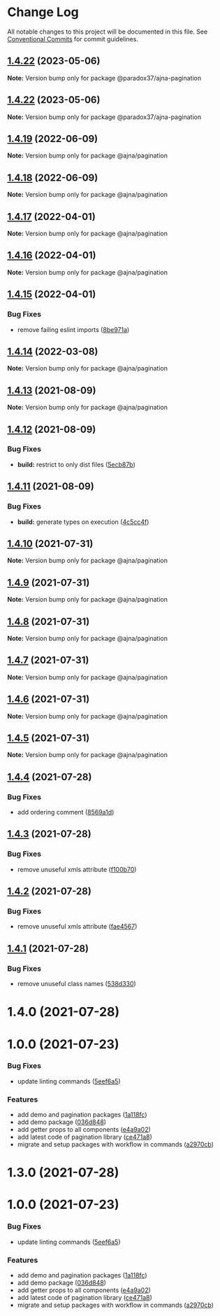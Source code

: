 # Change Log

All notable changes to this project will be documented in this file.
See [Conventional Commits](https://conventionalcommits.org) for commit guidelines.

## [1.4.22](https://github.com/paradox37/ajna/compare/@paradox37/ajna-pagination@1.4.21...@paradox37/ajna-pagination@1.4.22) (2023-05-06)

**Note:** Version bump only for package @paradox37/ajna-pagination





## [1.4.22](https://github.com/paradox37/ajna/compare/@paradox37/ajna-pagination@1.4.21...@paradox37/ajna-pagination@1.4.22) (2023-05-06)

**Note:** Version bump only for package @paradox37/ajna-pagination






## [1.4.19](https://github.com/niconiahi/ajna/compare/@ajna/pagination@1.4.18...@ajna/pagination@1.4.19) (2022-06-09)

**Note:** Version bump only for package @ajna/pagination





## [1.4.18](https://github.com/niconiahi/ajna/compare/@ajna/pagination@1.4.17...@ajna/pagination@1.4.18) (2022-06-09)

**Note:** Version bump only for package @ajna/pagination





## [1.4.17](https://github.com/niconiahi/ajna/compare/@ajna/pagination@1.4.16...@ajna/pagination@1.4.17) (2022-04-01)

**Note:** Version bump only for package @ajna/pagination





## [1.4.16](https://github.com/niconiahi/ajna/compare/@ajna/pagination@1.4.15...@ajna/pagination@1.4.16) (2022-04-01)

**Note:** Version bump only for package @ajna/pagination





## [1.4.15](https://github.com/niconiahi/ajna/compare/@ajna/pagination@1.4.14...@ajna/pagination@1.4.15) (2022-04-01)


### Bug Fixes

* remove failing eslint imports ([8be971a](https://github.com/niconiahi/ajna/commit/8be971a93482a663a765afe42a0a6645c6d9674b))





## [1.4.14](https://github.com/niconiahi/ajna/compare/@ajna/pagination@1.4.13...@ajna/pagination@1.4.14) (2022-03-08)

**Note:** Version bump only for package @ajna/pagination





## [1.4.13](https://github.com/niconiahi/ajna/compare/@ajna/pagination@1.4.12...@ajna/pagination@1.4.13) (2021-08-09)

**Note:** Version bump only for package @ajna/pagination





## [1.4.12](https://github.com/niconiahi/ajna/compare/@ajna/pagination@1.4.11...@ajna/pagination@1.4.12) (2021-08-09)


### Bug Fixes

* **build:** restrict to only dist files ([5ecb87b](https://github.com/niconiahi/ajna/commit/5ecb87b210e6b3c0f4ea96caa6138ff8e1d27754))





## [1.4.11](https://github.com/niconiahi/ajna/compare/@ajna/pagination@1.4.10...@ajna/pagination@1.4.11) (2021-08-09)


### Bug Fixes

* **build:** generate types on execution ([4c5cc4f](https://github.com/niconiahi/ajna/commit/4c5cc4fc3a640a406116403e54d2a3f4a0bf3cd8))





## [1.4.10](https://github.com/niconiahi/ajna/compare/@ajna/pagination@1.4.9...@ajna/pagination@1.4.10) (2021-07-31)

**Note:** Version bump only for package @ajna/pagination





## [1.4.9](https://github.com/niconiahi/ajna/compare/@ajna/pagination@1.4.8...@ajna/pagination@1.4.9) (2021-07-31)

**Note:** Version bump only for package @ajna/pagination





## [1.4.8](https://github.com/niconiahi/ajna/compare/@ajna/pagination@1.4.8...@ajna/pagination@1.4.8) (2021-07-31)

**Note:** Version bump only for package @ajna/pagination





## [1.4.7](https://github.com/niconiahi/ajna/compare/@ajna/pagination@1.4.6...@ajna/pagination@1.4.7) (2021-07-31)

**Note:** Version bump only for package @ajna/pagination





## [1.4.6](https://github.com/niconiahi/ajna/compare/@ajna/pagination@1.4.5...@ajna/pagination@1.4.6) (2021-07-31)

**Note:** Version bump only for package @ajna/pagination





## [1.4.5](https://github.com/niconiahi/ajna/compare/@ajna/pagination@1.4.4...@ajna/pagination@1.4.5) (2021-07-31)

**Note:** Version bump only for package @ajna/pagination





## [1.4.4](https://github.com/niconiahi/ajna/compare/@ajna/pagination@1.4.3...@ajna/pagination@1.4.4) (2021-07-28)


### Bug Fixes

* add ordering comment ([8569a1d](https://github.com/niconiahi/ajna/commit/8569a1d6e6a47e10472d3cf528b7ba7701519929))





## [1.4.3](https://github.com/niconiahi/ajna/compare/@ajna/pagination@1.4.2...@ajna/pagination@1.4.3) (2021-07-28)


### Bug Fixes

* remove unuseful xmls attribute ([f100b70](https://github.com/niconiahi/ajna/commit/f100b70ea1fcd3f66c4705991a5a6a329ac29e00))





## [1.4.2](https://github.com/niconiahi/ajna/compare/@ajna/pagination@1.4.1...@ajna/pagination@1.4.2) (2021-07-28)


### Bug Fixes

* remove unuseful xmls attribute ([fae4567](https://github.com/niconiahi/ajna/commit/fae4567d365cd740c3ad8d3f825ad54ce9e42d5b))





## [1.4.1](https://github.com/niconiahi/ajna/compare/@ajna/pagination@1.4.0...@ajna/pagination@1.4.1) (2021-07-28)


### Bug Fixes

* remove unuseful class names ([538d330](https://github.com/niconiahi/ajna/commit/538d330d61e328bfe76d5749917977c652ba38e0))





# 1.4.0 (2021-07-28)



# 1.0.0 (2021-07-23)


### Bug Fixes

* update linting commands ([5eef6a5](https://github.com/niconiahi/ajna/commit/5eef6a5415446025a0d55fdf49b17c1acb9c1a12))


### Features

* add demo and pagination packages ([1a118fc](https://github.com/niconiahi/ajna/commit/1a118fcc8be8a6d42540afe7d51cd927f768aefd))
* add demo package ([036d848](https://github.com/niconiahi/ajna/commit/036d84882015eab5c9cc7958516054458dd0476c))
* add getter props to all components ([e4a9a02](https://github.com/niconiahi/ajna/commit/e4a9a02a2feaf37b901a2801778af5612d945677))
* add latest code of pagination library ([ce471a8](https://github.com/niconiahi/ajna/commit/ce471a83de2bf6bae2a3b1e634bed25e24367350))
* migrate and setup packages with workflow in commands ([a2970cb](https://github.com/niconiahi/ajna/commit/a2970cbe5a6bebe8df875e040df14651dbab0e0b))





# 1.3.0 (2021-07-28)



# 1.0.0 (2021-07-23)


### Bug Fixes

* update linting commands ([5eef6a5](https://github.com/niconiahi/ajna/commit/5eef6a5415446025a0d55fdf49b17c1acb9c1a12))


### Features

* add demo and pagination packages ([1a118fc](https://github.com/niconiahi/ajna/commit/1a118fcc8be8a6d42540afe7d51cd927f768aefd))
* add demo package ([036d848](https://github.com/niconiahi/ajna/commit/036d84882015eab5c9cc7958516054458dd0476c))
* add getter props to all components ([e4a9a02](https://github.com/niconiahi/ajna/commit/e4a9a02a2feaf37b901a2801778af5612d945677))
* add latest code of pagination library ([ce471a8](https://github.com/niconiahi/ajna/commit/ce471a83de2bf6bae2a3b1e634bed25e24367350))
* migrate and setup packages with workflow in commands ([a2970cb](https://github.com/niconiahi/ajna/commit/a2970cbe5a6bebe8df875e040df14651dbab0e0b))
